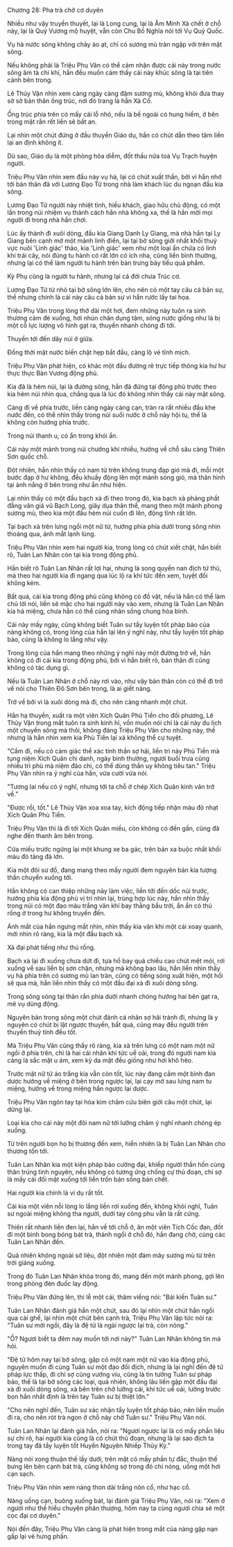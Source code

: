 




Chương 28: Pha trà chờ cơ duyên


Nhiều như vậy truyền thuyết, lại là Long cung, lại là Âm Minh Xà chết ở chỗ này, lại là Quỷ Vương mộ huyệt, vẫn còn Chu Bồ Nghĩa nói tới Vụ Quỷ Quốc.

Vụ hà nước sông không chảy ào ạt, chỉ có sương mù tràn ngập với trên mặt sông.

Nếu không phải là Triệu Phụ Vân có thể cảm nhận được cái này trong nước sông âm tà chi khí, hắn đều muốn cảm thấy cái này khúc sông là tại tiên cảnh bên trong.

Lê Thủy Vận nhìn xem càng ngày càng đậm sương mù, không khỏi đưa thay sờ sờ bản thân ống trúc, nơi đó trang là hắn Xà Cổ.

Ống trúc phía trên có mấy cái lỗ nhỏ, nếu là bề ngoài có hung hiểm, ở bên trong mặt rắn rết liền sẽ bất an.

Lại nhìn một chút đứng ở đầu thuyền Giáo dụ, hắn có chút dẫn theo tâm liền lại an định không ít.

Dù sao, Giáo dụ là một phòng hỏa diễm, đốt thấu nửa toà Vụ Trạch huyện người.

Triệu Phụ Vân nhìn xem đầu này vụ hà, lại có chút xuất thần, bởi vì hắn nhớ tới bản thân đã với Lương Đạo Tử trong nhà làm khách lúc du ngoạn đầu kia sông.

Lương Đạo Tử người này nhiệt tình, hiếu khách, giao hữu chủ động, có một lần trong núi nhiệm vụ thành cách hắn nhà không xa, thế là hắn mời mọi người đi trong nhà hắn chơi.

Lúc ấy thành đi xuôi dòng, đầu kia Giang Danh Ly Giang, mà nhà hắn tại Ly Giang bên cạnh mở một mảnh linh điền, lại tại bờ sông giới nhất khối thuỷ vực nuôi 'Linh giác' thảo, kia 'Linh giác' xem như một loại ẩn chứa có linh khí trái cây, nói đúng tu hành có rất lớn có ích nha, cũng liền bình thường, nhưng lại có thể làm người tu hành trên bàn trưng bày tiểu quả phẩm.

Kỳ Phụ cũng là người tu hành, nhưng lại cả đời chưa Trúc cơ.

Lương Đạo Tử từ nhỏ tại bờ sông lớn lên, cho nên có một tay câu cá bản sự, thế nhưng chính là cái này câu cá bản sự vì hắn rước lấy tai họa.

Triệu Phụ Vân trong lòng thở dài một hơi, đem những này tuôn ra sinh thương cảm đè xuống, hơi nhún chân dụng tâm, sóng nước giống như là bị một cỗ lực lượng vô hình gạt ra, thuyền nhanh chóng đi tới.

Thuyền tới đến dãy núi ở giữa.

Đồng thời mặt nước biến chật hẹp bắt đầu, càng lộ vẻ tĩnh mịch.

Triệu Phụ Vân phát hiện, có khác một đầu đường rẽ trực tiếp thông kia hư hư thực thực Bàn Vương động phủ.

Kia đã là hẻm núi, lại là đường sông, hắn đã đứng tại động phủ trước theo kia hẻm núi nhìn qua, chẳng qua là lúc đó không nhìn thấy cái này mặt sông.

Càng đi về phía trước, liền càng ngày càng cạn, tràn ra rất nhiều đầu khe nước đến, có thể nhìn thấy trong núi suối nước ở chỗ này hội tụ, thế là không còn hướng phía trước.

Trong núi thanh u, có ẩn trong khói ẩn.

Cái này một mảnh trong núi chướng khí nhiều, hướng về chỗ sâu càng Thiên Sơn quốc chỗ.

Đột nhiên, hắn nhìn thấy có nam tử trên không trung đạp gió mà đi, mỗi một bước đạp ở hư không, đều khuấy động lên một mảnh sóng gió, mà thân hình tại ánh nắng ở bên trong như ẩn như hiện.

Lại nhìn thấy có một đầu bạch xà đi theo trong đó, kia bạch xà phảng phất đằng vân giá vũ Bạch Long, giãy dụa thân thể, mang theo một mảnh phong sương mù, theo kia một đầu hẻm núi cuốn đi lên, động tĩnh rất lớn.

Tại bạch xà trên lưng ngồi một nữ tử, hướng phía phía dưới trong sông nhìn thoáng qua, ánh mắt lạnh lùng.

Triệu Phụ Vân nhìn xem hai người kia, trong lòng có chút xiết chặt, hắn biết rõ, Tuân Lan Nhân còn tại kia trong động phủ.

Hắn biết rõ Tuân Lan Nhân rất lợi hại, nhưng là song quyền nan địch tứ thủ, mà theo hai người kia đi ngang qua lúc lộ ra khí tức đến xem, tuyệt đối không kém.

Bất quá, cái kia trong động phủ cũng không có đồ vật, nếu là hắn có thể làm chủ lời nói, liền sẽ mặc cho hai người này vào xem, nhưng là Tuân Lan Nhân kia há miệng, chưa hẳn có thể cùng nhân sống chung hòa bình.

Cái này mấy ngày, cũng không biết Tuân sư tẩy luyện tốt pháp bảo của nàng không có, trong lòng của hắn lại lên ý nghĩ này, như tẩy luyện tốt pháp bảo, cũng là không lo lắng như vậy.

Trong lòng của hắn mang theo những ý nghĩ này một đường trở về, hắn không có đi cái kia trong động phủ, bởi vì hắn biết rõ, bản thân đi cũng không có tác dụng gì.

Nếu là Tuân Lan Nhân ở chỗ này rơi vào, như vậy bản thân còn có thể đi trở về nói cho Thiên Đô Sơn bên trong, là ai giết nàng.

Trở về bởi vì là xuôi dòng mà đi, cho nên càng nhanh một chút.

Hắn hạ thuyền, xuất ra một viên Xích Quân Phù Tiền cho đối phương, Lê Thủy Vận trong mắt tuôn ra sinh kinh hỉ, vốn muốn nói chỉ là cái này du lịch một chuyến sông mà thôi, không đáng Triệu Phụ Vân cho những này, thế nhưng là hắn nhìn xem kia Phù Tiền lại xá không thể cự tuyệt.

"Cầm đi, nếu có cảm giác thể xác tinh thần sợ hãi, liền trì này Phù Tiền mà tụng niệm Xích Quân chi danh, ngày bình thường, ngươi buổi trưa cũng nhiều trì phù mà niệm đảo chi, có thể dùng thần uy không tiêu tan." Triệu Phụ Vân nhìn ra ý nghĩ của hắn, vừa cười vừa nói.

"Tương lai nếu có ý nghĩ, nhưng tới ta chỗ ở chép Xích Quân kinh văn trở về."

"Được rồi, tốt." Lê Thủy Vận xoa xoa tay, kích động tiếp nhận màu đỏ nhạt Xích Quân Phù Tiền.

Triệu Phụ Vân thì là đi tới Xích Quân miếu, còn không có đến gần, cũng đã nghe đến thanh âm bên trong.

Cửa miếu trước ngừng lại một khung xe ba gác, trên bản xa buộc nhất khối màu đỏ tảng đá lớn.

Kia một đôi sư đồ, đang mang theo mấy người đem nguyên bản kia tượng thần chuyển xuống tới.

Hắn không có can thiệp những này làm việc, liền tới đến dốc núi trước, hướng phía kia động phủ vị trí nhìn lại, trùng hợp lúc này, hắn nhìn thấy trong núi có một đạo màu trắng vân khí bay thẳng bầu trời, ẩn ẩn có thú rống ở trong hư không truyền đến.

Ánh mắt của hắn ngưng mắt nhìn, nhìn thấy kia vân khí một cái xoay quanh, mới nhìn rõ ràng, kia là một đầu bạch xà.

Xà đại phát tiếng như thú rống.

Bạch xà lại đi xuống chưa dứt đi, tựa hồ bay quá chiều cao chút mệt mỏi, rơi xuống về sau liền bị sơn chặn, nhưng mà không bao lâu, hắn liền nhìn thấy vụ hà phía trên có sương mù lan tràn, cũng có tiếng sóng xuất hiện, một hồi sẽ qua mà, hắn liền nhìn thấy có một đầu đại xà đi xuôi dòng sông.

Trong sông sóng tại thân rắn phía dưới nhanh chóng hướng hai bên gạt ra, mê vụ dũng động.

Nguyên bản trong sông một chút đánh cá nhân sợ hãi tránh đi, nhưng là y nguyên có chút bị lật ngược thuyền, bất quá, cũng may đều người trên thuyền thuỷ tính đều tốt.

Mà Triệu Phụ Vân cũng thấy rõ ràng, kia xà trên lưng có một nam một nữ ngồi ở phía trên, chỉ là hai cái nhân khí tức uể oải, trong đó người nam kia càng là sắc mặt u ám, xem kỳ da mặt đều giống như hơi khô héo.

Trước mặt nữ tử áo trắng kia vẫn còn tốt, lúc này đang cầm một bình đan dược hướng về miệng ở bên trong ngược lại, lại cạy mở sau lưng nam tu miệng, hướng về trong miệng hắn ngược lại dược.

Triệu Phụ Vân ngón tay tại hỏa kim châm cứu biên giới câu một chút, lại dừng lại.

Loại kia cho cái này một đôi nam nữ tới lưỡng châm ý nghĩ nhanh chóng ép xuống.

Từ trên người bọn họ bị thương đến xem, hiển nhiên là bị Tuân Lan Nhân cho thương tổn tới.

Tuân Lan Nhân kia một kiện pháp bảo cường đại, khiếp người thần hồn cùng thân trúng tinh nguyên, nếu không có tương ứng chống cự thủ đoạn, chỉ sợ là mấy cái đối mặt xuống tới liền trốn bán sống bán chết.

Hai người kia chính là ví dụ rất tốt.

Cái kia một viên nỗi lòng lo lắng liền rơi xuống đến, không khỏi nghĩ, Tuân sư ngoài miệng không tha người, dưới tay công phu vẫn là rất cứng.

Thiên rất nhanh liền đen lại, hắn về tới chỗ ở, ăn một viên Tích Cốc đan, đốt đi một bình bong bóng bát trà, thành ngồi ở chỗ đó, hắn đang chờ, cùng các Tuân Lan Nhân đến.

Quả nhiên không ngoài sở liệu, đột nhiên một đám mây sương mù từ trên trời giáng xuống.

Trong đó Tuân Lan Nhân khỏa trong đó, mang đến một mảnh phong, gợi lên trong phòng đèn đuốc lay động.

Triệu Phụ Vân đứng lên, thi lễ một cái, thăm viếng nói: "Bái kiến Tuân sư."

Tuân Lan Nhân đánh giá hắn một chút, sau đó lại nhìn một chút hắn ngồi qua cái ghế, lại nhìn một chút bên cạnh trà, Triệu Phụ Vân lập tức nói ra: "Tuân sư mời ngồi, đây là đệ tử là ngài ngược lại trà, còn nóng."

"Ồ? Ngươi biết ta đêm nay muốn tới nơi này?" Tuân Lan Nhân không tin mà hỏi.

"Đệ tử hôm nay tại bờ sông, gặp có một nam một nữ vào kia động phủ, nguyên muốn đi cùng Tuân sư một đạo đối địch, nhưng là lại nghĩ đến đệ tử pháp lực thấp, đi chỉ sợ cũng vướng víu, cũng là tin tưởng Tuân sư pháp bảo, thế là tại bờ sông các loại, quả nhiên, không lâu liền gặp một đầu đại xà đi xuôi dòng sông, xà bên trên chở lưỡng cái, khí tức uể oải, lường trước bọn hắn nhất định là trên tay Tuân sư bị thiệt lớn."

"Cho nên nghĩ đến, Tuân sư xác nhận tẩy luyện tốt pháp bảo, nên liền muốn đi ra, cho nên rót trà ngon ở chỗ này chờ Tuân sư." Triệu Phụ Vân nói.

Tuân Lan Nhân lại đánh giá hắn, nói ra: "Ngươi ngược lại là có mấy phần liệu sự chi rõ, hai người kia cũng là có chút thủ đoạn, nhưng là lại sao địch ta trong tay đã tẩy luyện tốt Huyền Nguyên Nhiếp Thủy Kỳ."

Nàng nói xong thuận thế lấy dưới, trên mặt có mấy phần tự đắc, thuận thế bưng lên bên cạnh bát trà, cũng không sợ trong đó chi nóng, uống một hơi cạn sạch.

Triệu Phụ Vân nhìn xem nàng thon dài trắng nõn cổ, như hạc cổ.

Nàng uống cạn, buông xuống bát, lại đánh giá Triệu Phụ Vân, nói ra: "Xem ở ngươi như thế hiểu chuyện phân thượng, hôm nay ta cùng ngươi chia sẻ một cọc đại cơ duyên."

Nói đến đây, Triệu Phụ Vân càng là phát hiện trong mắt của nàng gặp nạn gấp lại vẻ hưng phấn.




